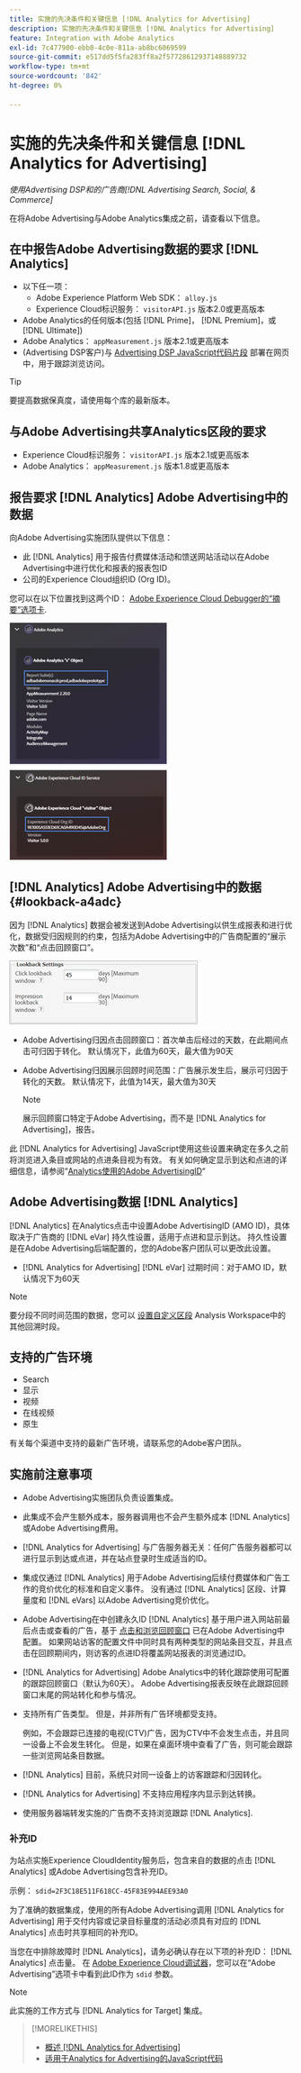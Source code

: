 ```yaml
---
title: 实施的先决条件和关键信息 [!DNL Analytics for Advertising]
description: 实施的先决条件和关键信息 [!DNL Analytics for Advertising]
feature: Integration with Adobe Analytics
exl-id: 7c477900-ebb0-4c0e-811a-ab8bc6069599
source-git-commit: e517dd5f5fa283ff8a2f57728612937148889732
workflow-type: tm+mt
source-wordcount: '842'
ht-degree: 0%

---
```


# 实施的先决条件和关键信息 [!DNL Analytics for Advertising]

*使用Advertising DSP和的广告商[!DNL Advertising Search, Social, & Commerce]*

在将Adobe Advertising与Adobe Analytics集成之前，请查看以下信息。

## 在中报告Adobe Advertising数据的要求 [!DNL Analytics]

* 以下任一项：
   * Adobe Experience Platform Web SDK： `alloy.js`
   * Experience Cloud标识服务： `visitorAPI.js` 版本2.0或更高版本
* Adobe Analytics的任何版本(包括 [!DNL Prime]， [!DNL Premium]，或 [!DNL Ultimate])
* Adobe Analytics： `appMeasurement.js` 版本2.1或更高版本
* (Advertising DSP客户)与 [Advertising DSP JavaScript代码片段](javascript.md) 部署在网页中，用于跟踪浏览访问。

>[!TIP]
>
>要提高数据保真度，请使用每个库的最新版本。

## 与Adobe Advertising共享Analytics区段的要求

* Experience Cloud标识服务： `visitorAPI.js` 版本2.1或更高版本
* Adobe Analytics： `appMeasurement.js` 版本1.8或更高版本

## 报告要求 [!DNL Analytics] Adobe Advertising中的数据

向Adobe Advertising实施团队提供以下信息：

* 此 [!DNL Analytics] 用于报告付费媒体活动和馈送网站活动以在Adobe Advertising中进行优化和报表的报表包ID
* 公司的Experience Cloud组织ID (Org ID)。

您可以在以下位置找到这两个ID： [Adobe Experience Cloud Debugger的“摘要”选项卡](https://experienceleague.adobe.com/docs/debugger/using-v2/summary.html).

![“Experience Cloud Debugger摘要”屏幕](/help/integrations/assets/a4adc-debugger-summary.png)

## [!DNL Analytics] Adobe Advertising中的数据 {#lookback-a4adc}

因为 [!DNL Analytics] 数据会被发送到Adobe Advertising以供生成报表和进行优化，数据受归因规则的约束，包括为Adobe Advertising中的广告商配置的“展示次数”和“点击回顾窗口”。

![Adobe Advertising中的广告商级别回顾窗口设置](/help/integrations/assets/a4adc-lookbacks.png)

* Adobe Advertising归因点击回顾窗口：首次单击后经过的天数，在此期间点击可归因于转化。 默认情况下，此值为60天，最大值为90天
* Adobe Advertising归因展示回顾时间范围：广告展示发生后，展示可归因于转化的天数。 默认情况下，此值为14天，最大值为30天

  >[!NOTE]
  >
  > 展示回顾窗口特定于Adobe Advertising，而不是 [!DNL Analytics for Advertising]，报告。

此 [!DNL Analytics for Advertising] JavaScript使用这些设置来确定在多久之前将浏览进入条目或网站的点进条目视为有效。 有关如何确定显示到达和点进的详细信息，请参阅“[Analytics使用的Adobe AdvertisingID](ids.md)“

## Adobe Advertising数据 [!DNL Analytics]

[!DNL Analytics] 在Analytics点击中设置Adobe AdvertisingID (AMO ID)，具体取决于广告商的 [!DNL eVar] 持久性设置，适用于点进和显示到达。 持久性设置是在Adobe Advertising后端配置的，您的Adobe客户团队可以更改此设置。

* [!DNL Analytics for Advertising] [!DNL eVar] 过期时间：对于AMO ID，默认情况下为60天

>[!NOTE]
>
>要分段不同时间范围的数据，您可以 [设置自定义区段](https://experienceleague.adobe.com/docs/analytics/components/segmentation/segmentation-workflow/seg-build.html) Analysis Workspace中的其他回溯时段。

## 支持的广告环境

* Search
* 显示
* 视频
* 在线视频
* 原生

有关每个渠道中支持的最新广告环境，请联系您的Adobe客户团队。

## 实施前注意事项

* Adobe Advertising实施团队负责设置集成。

* 此集成不会产生额外成本，服务器调用也不会产生额外成本 [!DNL Analytics] 或Adobe Advertising费用。

* [!DNL Analytics for Advertising] 与广告服务器无关：任何广告服务器都可以进行显示到达或点进，并在站点登录时生成适当的ID。

* 集成仅通过 [!DNL Analytics] 用于Adobe Advertising后续付费媒体和广告工作的竞价优化的标准和自定义事件。 没有通过 [!DNL Analytics] 区段、计算量度和 [!DNL eVars] 以Adobe Advertising竞价优化。

* Adobe Advertising在中创建永久ID [!DNL Analytics] 基于用户进入网站前最后点击或查看的广告，基于 [点击和浏览回顾窗口](#lookback-a4adc) 已在Adobe Advertising中配置。 如果网站访客的配置文件中同时具有两种类型的网站条目交互，并且点击在回顾期间内，则访客的点进ID将覆盖网站报表的浏览通过ID。

* [!DNL Analytics for Advertising] Adobe Analytics中的转化跟踪使用可配置的跟踪回顾窗口（默认为60天）。 Adobe Advertising报表反映在此跟踪回顾窗口末尾的网站转化和参与情况。

* 支持所有广告类型。 但是，并非所有广告环境都受支持。

  例如，不会跟踪已连接的电视(CTV)广告，因为CTV中不会发生点击，并且同一设备上不会发生转化。 但是，如果在桌面环境中查看了广告，则可能会跟踪一些浏览网站条目数据。

* [!DNL Analytics] 目前，系统只对同一设备上的访客跟踪和归因转化。

* [!DNL Analytics for Advertising] 不支持应用程序内显示到达转换。

* 使用服务器端转发实施的广告商不支持浏览跟踪 [!DNL Analytics].

### 补充ID

为站点实施Experience CloudIdentity服务后，包含来自的数据的点击 [!DNL Analytics] 或Adobe Advertising包含补充ID。

示例： `sdid=2F3C18E511F618CC-45F83E994AEE93A0`

为了准确的数据集成，使用的所有Adobe Advertising调用 [!DNL Analytics for Advertising] 用于交付内容或记录目标量度的活动必须具有对应的 [!DNL Analytics] 点击时共享相同的补充ID。

当您在中排除故障时 [!DNL Analytics]，请务必确认存在以下项的补充ID： [!DNL Analytics] 点击量。 在 [Adobe Experience Cloud调试器](https://experienceleague.adobe.com/docs/debugger/using-v2/summary.html)，您可以在“Adobe Advertising”选项卡中看到此ID作为 `sdid` 参数。

>[!NOTE]
>
> 此实施的工作方式与 [!DNL Analytics for Target] 集成。

>[!MORELIKETHIS]
>
>* [概述 [!DNL Analytics for Advertising]](overview.md)
>* [适用于Analytics for Advertising的JavaScript代码](/help/integrations/analytics/javascript.md)
